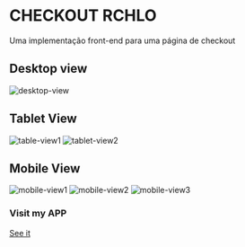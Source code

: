 # CHECKOUT RCHLO

<p> Uma implementação front-end para uma página de checkout </p>

## Desktop view

<img src="https://i.ibb.co/ggcw5py/desktop.png" alt="desktop-view">

## Tablet View

<img src="https://i.ibb.co/gZ6ddfN/tablet1.png" alt="table-view1">

<img src="https://i.ibb.co/5TdGZdc/tablet2.png" alt="tablet-view2">

## Mobile View

<img src="https://i.ibb.co/nmT7RV3/mobile1.png" alt="mobile-view1">

<img src="https://i.ibb.co/9vgB6QW/mobile2.png" alt="mobile-view2">

<img src="https://i.ibb.co/m080kr7/mobile3.png" alt="mobile-view3">

### Visit my APP

<a href="https://gifsearch-paulino.netlify.app/" target="_blank" >See it</a>
